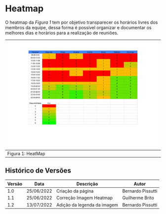# Heatmap

O heatmap da _Figura 1_ tem por objetivo transparecer os horários livres dos membros da equipe, dessa forma é possível organizar e documentar os melhores dias e horários para a realização de reuniões.

| ![Heatmap](../_media/heatmap.png "versionamento") |
|--------------------------------------------------|
| Figura 1: HeatMap                                |

## Histórico de Versões

| Versão | Data       | Descrição                   | Autor             |
|--------|------------|-----------------------------|-------------------|
| 1.0    | 25/06/2022 | Criação da página           | Bernardo Pissutti |
| 1.1    | 25/06/2022 | Correção Imagem Heatmap     | Guilherme Brito   |
| 1.2    | 13/07/2022 | Adição da legenda da imagem | Bernardo Pissutti |
